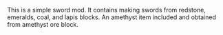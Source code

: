 This is a simple sword mod. It contains making swords
from redstone, emeralds, coal, and lapis blocks. An
amethyst item included and obtained from
amethyst ore block.